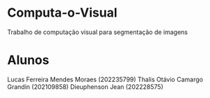 # Computa-o-Visual
Trabalho de computação visual para segmentação de imagens

# Alunos
Lucas Ferreira Mendes Moraes (202235799)
Thalis Otávio Camargo Grandin (202109858)
Dieuphenson Jean (202228575)


